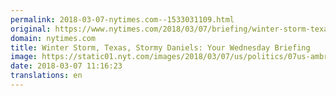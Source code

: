 ```yaml
---
permalink: 2018-03-07-nytimes.com--1533031109.html
original: https://www.nytimes.com/2018/03/07/briefing/winter-storm-texas-stormy-daniels.html?partner=rss&amp;emc=rss
domain: nytimes.com
title: Winter Storm, Texas, Stormy Daniels: Your Wednesday Briefing
image: https://static01.nyt.com/images/2018/03/07/us/politics/07us-ambriefing-cohn/merlin_133658130_797c72d8-cff7-40dd-9cc1-bf0b52909c51-mediumThreeByTwo440.jpg
date: 2018-03-07 11:16:23
translations: en
---
```


